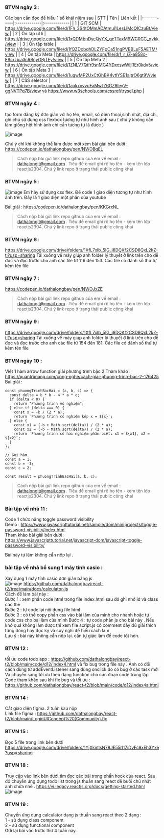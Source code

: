 ### BTVN ngày 3 :
Các bạn cần đọc để hiểu 1 số khái niệm sau
| STT | Tên | Liên kết |
|:------------|:-------------|:-------------|
| 1      |   GIT SCM    |        https://drive.google.com/file/d/1Fh_3S4tOMmADAtmui1LesLiMcQICzuBt/view |
| 2      |    Ôn tập ul li     |          https://drive.google.com/file/d/1xQDMbnDyeQyYX_qeTTaxM9WC0GG_qvkk/view |
| 3      |    Ôn tập table     |          https://drive.google.com/file/d/1fQZDobqhDLZYFpCa51ngPVEBLuF5AETM/view |
| 4      |    Ôn tập Meta     |          https://drive.google.com/file/d/1_r_iZ-a858c-F8crzica3c6BcyGBjTEy/view |
| 5      |    Ôn tập Meta 2     |          https://drive.google.com/file/d/1ZNLV7Qtfr9snMG4YDxcswWljREr0kdv5/view |
| 6      |    Ôn tập Meta 3     |          https://drive.google.com/file/d/1ugwMP2UxCtGhBK4vtlYSE1ajtrO6gt9V/view |
| 7      |    CSS selector     |          https://drive.google.com/file/d/1aokxxvvuFaMw1Z6GZ8IeyV-ggNVTPq7B/view và https://www.w3schools.com/cssref/trysel.php |
### BTVN ngày 4 :
tạo form đăng ký đơn giản với họ tên, email, số điện thoại,sinh nhật, địa chỉ, ghi chú sử dụng css flexbox tương tự như hình ảnh sau ( chú ý không cần làm giống hệt hình ảnh chỉ cần tương tự là được ) 

![image](https://github.com/dathalongbay/react-t2/assets/6966136/42b0310a-38e9-4d65-96a6-9bfec7b0f1af)

Chú ý chỉ khi không thể làm được mới xem bài giải bên dưới :  
https://codepen.io/dathalongbay/pen/NWOBqEL 
> Cách nộp bài gửi link repo github của em về email : dathalongit@gmail.com . Tiêu đề email ghi rõ họ tên - kèm tên lớp reactjs2304. Chú ý link repo ở trạng thái public công khai
### BTVN ngày 5 :
![image](https://github.com/dathalongbay/react-t2/assets/6966136/962807d7-e471-4497-b830-1d049db0c6fc)
Em hãy sử dụng css flex. Để code 1 giao diện tương tự như hình ảnh trên. Đây là 1 giao diện một phần của youtube

Bài giải : https://codepen.io/dathalongbay/pen/KKGrxNL
> Cách nộp bài gửi link repo github của em về email : dathalongit@gmail.com . Tiêu đề email ghi rõ họ tên - kèm tên lớp reactjs2304. Chú ý link repo ở trạng thái public công khai
### BTVN ngày 6 :
https://drive.google.com/drive/folders/1XfL7xlb_5IG_i8DQKf2CSD8QxL2kZ-tI?usp=sharing
Tải xuống về máy giúp anh folder lý thuyết ở link trên cho dễ đọc và đọc trước cho anh các file từ 116 đên 153. Các file có đánh số thứ tự kèm tên file
### BTVN ngày 7 : 
https://codepen.io/dathalongbay/pen/NWOJxZE
> Cách nộp bài gửi link repo github của em về email : dathalongit@gmail.com . Tiêu đề email ghi rõ họ tên - kèm tên lớp reactjs2304. Chú ý link repo ở trạng thái public công khai
### BTVN ngày 9 : 
https://drive.google.com/drive/folders/1XfL7xlb_5IG_i8DQKf2CSD8QxL2kZ-tI?usp=sharing
Tải xuống về máy giúp anh folder lý thuyết ở link trên cho dễ đọc và đọc trước cho anh các file từ 154 đên 181. Các file có đánh số thứ tự kèm tên file
### BTVN ngày 10 :
Viết 1 hàm arrow function giải phương trình bậc 2 
Tham khảo : https://quantrimang.com/cong-nghe/cach-giai-phuong-trinh-bac-2-176425
Bài giải : 

```
const phuongTrinhBacHai = (a, b, c) => {
  const delta = b * b - 4 * a * c;
  if (delta < 0) {
    return "Phương trình vô nghiệm";
  } else if (delta === 0) {
    const x = -b / (2 * a);
    return `Phương trình có nghiệm kép x = ${x}`;
  } else {
    const x1 = (-b + Math.sqrt(delta)) / (2 * a);
    const x2 = (-b - Math.sqrt(delta)) / (2 * a);
    return `Phương trình có hai nghiệm phân biệt: x1 = ${x1}, x2 = ${x2}`;
  }
};

// Gọi hàm 
const a = 1;
const b = -3;
const c = 2;

const result = phuongTrinhBacHai(a, b, c);
```
> Cách nộp bài gửi link repo github của em về email : dathalongit@gmail.com . Tiêu đề email ghi rõ họ tên - kèm tên lớp reactjs2304. Chú ý link repo ở trạng thái public công khai
### Bài tập về nhà 11 :
Code 1 chức năng toggle password visibility   
Demo : https://www.javascripttutorial.net/sample/dom/miniprojects/toggle-password-visibility/index.html   
Tham khảo bài giải bên dưới :   
https://www.javascripttutorial.net/javascript-dom/javascript-toggle-password-visibility/

Bài này tự làm không cần nộp lại .
### bài tập về nhà bổ sung 1 máy tính casio :
Xây dựng 1 máy tính casio đơn giản bằng js   
![image](https://github.com/dathalongbay/react-t2/assets/6966136/5c4a98e9-390f-447c-9080-891bada80c1d)
https://github.com/dathalongbay/react-t2/tree/main/docs/calculator-js    
Cách để làm bài này :     
Bước 1 : xem phần code html trong file index.html sau đó ghi nhớ id và class các thẻ     
Bước 2 : tự code lại nội dung file html    
Bước 3 : có thể copy phần css vào bài làm của mình cho nhanh hoặc tự code css cho bài làm của mình 
Bước 4 : tự code phần js cho bài này . Nếu khó quá không làm được thì xem file script.js có comment đầy đủ giải thích từng dòng hay đọc kỹ và suy nghĩ để hiểu cách làm   
Lưu ý : bài này không cần nộp lại. cần tự giác làm để code tốt hơn.   
### BTVN 12 :
tối ưu code todo app : https://github.com/dathalongbay/react-t2/blob/main/code/d12/index4.html và fix bug trong file này .
Anh có đổi cách dùng từ addEventListener sang dùng onclick do có bug ở các task mới     
Và chuyển sang tối ưu theo dạng function cho các đoạn code trùng lặp     
Code tham khảo sau khi fix bug và tối ưu :   
https://github.com/dathalongbay/react-t2/blob/main/code/d12/index4a.html
### BTVN 14 : 
Cắt giao diện figma. 2 tuần sau nộp  
Link file figma :
https://github.com/dathalongbay/react-t2/blob/main/LoginUIConcept%20(Community).fig
### BTVN 15 : 
Đọc 5 file trong link bên dưới  
https://drive.google.com/drive/folders/1YjXkntlsN78JE55i117iDyFc9xEh3Yxe?usp=sharing  
### BTVN 18 :
Truy cập vào link bên dưới tìm đọc các bài trong phần hook của react. Sau đó chuyển ứng dụng todo list trong js thuần sang react để buổi chủ nhật anh chữa nhé . 
https://vi.legacy.reactjs.org/docs/getting-started.html
![image](https://github.com/dathalongbay/react-t2/assets/6966136/aa881c8a-766e-4cbf-809f-cfdde824524b)
### BTVN 19 :
Chuyển ứng dụng calculator dạng js thuần sang react theo 2 dạng :   
1 - sử dụng class component  
2 - sử dụng functional component  
Gửi lại bài vào trước thứ 4 tuần này. 


